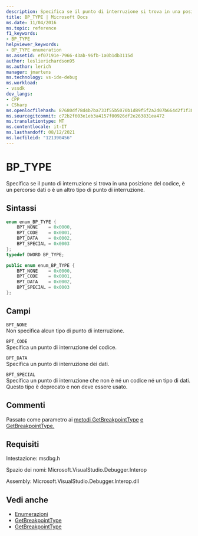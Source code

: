 ```yaml
---
description: Specifica se il punto di interruzione si trova in una posizione del codice, è un percorso dati o è un altro tipo di punto di interruzione.
title: BP_TYPE | Microsoft Docs
ms.date: 11/04/2016
ms.topic: reference
f1_keywords:
- BP_TYPE
helpviewer_keywords:
- BP_TYPE enumeration
ms.assetid: ef07191e-7966-43ab-96fb-1a0b1db3115d
author: leslierichardson95
ms.author: lerich
manager: jmartens
ms.technology: vs-ide-debug
ms.workload:
- vssdk
dev_langs:
- CPP
- CSharp
ms.openlocfilehash: 87680df78d4b7ba733f55b5070b1d89f5f2a2d07b664d2f1f38a92848d3a65b5
ms.sourcegitcommit: c72b2f603e1eb3a4157f00926df2e263831ea472
ms.translationtype: MT
ms.contentlocale: it-IT
ms.lasthandoff: 08/12/2021
ms.locfileid: "121390456"
---
```

# <a name="bp_type"></a>BP_TYPE
Specifica se il punto di interruzione si trova in una posizione del codice, è un percorso dati o è un altro tipo di punto di interruzione.

## <a name="syntax"></a>Sintassi

```cpp
enum enum_BP_TYPE {
    BPT_NONE    = 0x0000,
    BPT_CODE    = 0x0001,
    BPT_DATA    = 0x0002,
    BPT_SPECIAL = 0x0003
};
typedef DWORD BP_TYPE;
```

```csharp
public enum enum_BP_TYPE {
    BPT_NONE    = 0x0000,
    BPT_CODE    = 0x0001,
    BPT_DATA    = 0x0002,
    BPT_SPECIAL = 0x0003
};
```

## <a name="fields"></a>Campi
`BPT_NONE`\
Non specifica alcun tipo di punto di interruzione.

`BPT_CODE`\
Specifica un punto di interruzione del codice.

`BPT_DATA`\
Specifica un punto di interruzione dei dati.

`BPT_SPECIAL`\
Specifica un punto di interruzione che non è né un codice né un tipo di dati. Questo tipo è deprecato e non deve essere usato.

## <a name="remarks"></a>Commenti
Passato come parametro ai [metodi GetBreakpointType](../../../extensibility/debugger/reference/idebugbreakpointresolution2-getbreakpointtype.md) [e GetBreakpointType.](../../../extensibility/debugger/reference/idebugerrorbreakpointresolution2-getbreakpointtype.md)

## <a name="requirements"></a>Requisiti
Intestazione: msdbg.h

Spazio dei nomi: Microsoft.VisualStudio.Debugger.Interop

Assembly: Microsoft.VisualStudio.Debugger.Interop.dll

## <a name="see-also"></a>Vedi anche
- [Enumerazioni](../../../extensibility/debugger/reference/enumerations-visual-studio-debugging.md)
- [GetBreakpointType](../../../extensibility/debugger/reference/idebugbreakpointresolution2-getbreakpointtype.md)
- [GetBreakpointType](../../../extensibility/debugger/reference/idebugerrorbreakpointresolution2-getbreakpointtype.md)
